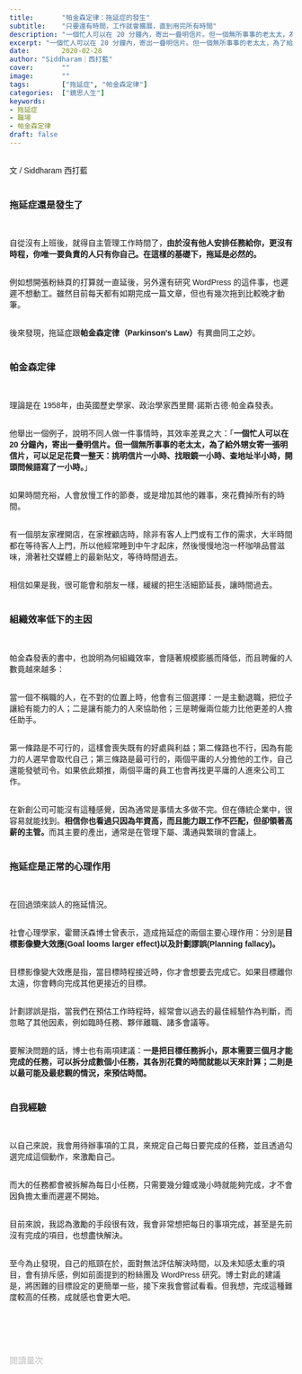 ```yaml
---
title:       "帕金森定律：拖延症的發生"
subtitle:    "只要還有時間，工作就會擴展，直到用完所有時間"
description: "一個忙人可以在 20 分鐘內，寄出一疊明信片。但一個無所事事的老太太，為了給外甥女寄一張明信片，可以足足花費一整天：挑明信片一小時、找眼鏡一小時、查地址半小時，開頭問候語寫了一小時...如果時間充裕，人會放慢工作的節奏，或是增加其他的雜事，來花費掉所有的時間。"
excerpt: "一個忙人可以在 20 分鐘內，寄出一疊明信片。但一個無所事事的老太太，為了給外甥女寄一張明信片，可以足足花費一整天：挑明信片一小時、找眼鏡一小時、查地址半小時，開頭問候語寫了一小時...如果時間充裕，人會放慢工作的節奏，或是增加其他的雜事，來花費掉所有的時間。"
date:        2020-02-28
author: "Siddharam｜西打藍"
cover:       ""
image:       ""
tags:        ["拖延症", "帕金森定律"]
categories:  ["鏡思人生"]
keywords:
- 拖延症
- 職場
- 帕金森定律
draft: false
---
```


<article style="font-family: 'Noto Sans TC', '微軟正黑體', sans-serif; font-weight: 300;">

<br>文 / Siddharam 西打藍<br><br>

<h3 class="article-h1-color">拖延症還是發生了</h3><br>


自從沒有上班後，就得自主管理工作時間了，<b>由於沒有他人安排任務給你，更沒有時程，你唯一要負責的人只有你自己。在這樣的基礎下，拖延是必然的。</b><br><br>

例如想開張粉絲頁的打算就一直延後，另外還有研究 WordPress 的這件事，也遲遲不想動工。雖然目前每天都有如期完成一篇文章，但也有幾次拖到比較晚才動筆。<br><br>

後來發現，拖延症跟<b>帕金森定律（Parkinson's Law）</b>有異曲同工之妙。<br><br>


<h3 class="article-h1-color">帕金森定律</h3><br>


理論是在 1958年，由英國歷史學家、政治學家西里爾·諾斯古德·帕金森發表。<br><br>

他舉出一個例子，說明不同人做一件事情時，其效率差異之大：「<b>一個忙人可以在 20 分鐘內，寄出一疊明信片。但一個無所事事的老太太，為了給外甥女寄一張明信片，可以足足花費一整天：挑明信片一小時、找眼鏡一小時、查地址半小時，開頭問候語寫了一小時。</b>」<br><br>

如果時間充裕，人會放慢工作的節奏，或是增加其他的雜事，來花費掉所有的時間。<br><br>

有一個朋友家裡開店，在家裡顧店時，除非有客人上門或有工作的需求，大半時間都在等待客人上門，所以他經常睡到中午才起床，然後慢慢地泡一杯咖啡品嘗滋味，滑著社交媒體上的最新貼文，等待時間過去。<br><br>

相信如果是我，很可能會和朋友一樣，緩緩的把生活細節延長，讓時間過去。<br><br>


<h3 class="article-h1-color">組織效率低下的主因</h3><br>

帕金森發表的書中，也說明為何組織效率，會隨著規模膨脹而降低，而且聘僱的人數竟越來越多：<br><br>

當一個不稱職的人，在不對的位置上時，他會有三個選擇：一是主動退職，把位子讓給有能力的人；二是讓有能力的人來協助他；三是聘僱兩位能力比他更差的人擔任助手。<br><br>

第一條路是不可行的，這樣會喪失既有的好處與利益；第二條路也不行，因為有能力的人遲早會取代自己；第三條路是最可行的，兩個平庸的人分擔他的工作，自己還能發號司令。如果依此類推，兩個平庸的員工也會再找更平庸的人進來公司工作。<br><br>

在新創公司可能沒有這種感覺，因為通常是事情太多做不完。但在傳統企業中，很容易就能找到。<b>相信你也看過只因為年資高，而且能力跟工作不匹配，但卻領著高薪的主管。</b>而其主要的產出，通常是在管理下屬、溝通與繁瑣的會議上。<br><br>



<h3 class="article-h1-color">拖延症是正常的心理作用</h3><br>

在回過頭來談人的拖延情況。<br><br>

社會心理學家，霍爾沃森博士曾表示，造成拖延症的兩個主要心理作用：分別是<b>目標影像變大效應(Goal looms larger effect)以及計劃謬誤(Planning fallacy)。</b><br><br>

目標影像變大效應是指，當目標時程接近時，你才會想要去完成它。如果目標離你太遠，你會轉向完成其他更接近的目標。<br><br>

計劃謬誤是指，當我們在預估工作時程時，經常會以過去的最佳經驗作為判斷，而忽略了其他因素，例如臨時任務、夥伴離職、諸多會議等。<br><br>

要解決問題的話，博士也有兩項建議：<b>一是把目標任務拆小，原本需要三個月才能完成的任務，可以拆分成數個小任務，其各別花費的時間就能以天來計算；二則是以最可能及最悲觀的情況，來預估時間。</b><br><br>


<h3 class="article-h1-color">自我經驗</h3><br>

以自己來說，我會用待辦事項的工具，來規定自己每日要完成的任務，並且透過勾選完成這個動作，來激勵自己。<br><br>

而大的任務都會被拆解為每日小任務，只需要幾分鐘或幾小時就能夠完成，才不會因負擔太重而遲遲不開始。<br><br>

目前來說，我認為激勵的手段很有效，我會非常想把每日的事項完成，甚至是先前沒有完成的項目，也想盡快解決。<br><br>

至今為止發現，自己的瓶頸在於，面對無法評估解決時間，以及未知感太重的項目，會有排斥感，例如前面提到的粉絲團及 WordPress 研究。博士對此的建議是，將困難的目標設定的更簡單一些，接下來我會嘗試看看。但我想，完成這種難度較高的任務，成就感也會更大吧。<br><br>




<br><br><br>

</article>

<div style="color: #bfbfbf; font-size: 15px;" id="busuanzi_container_page_pv">
  閱讀量<span id="busuanzi_value_page_pv"></span>次
</div>

<script src="../../js/post.js"></script>



